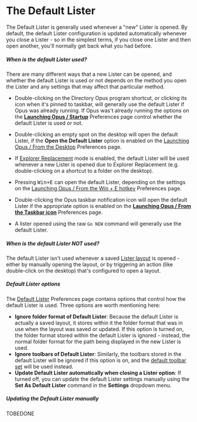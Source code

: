 # The Default Lister

The Default Lister is generally used whenever a "new" Lister is opened. By default, the default Lister configuration is updated automatically whenever you close a Lister - so in the simplest terms, if you close one Lister and then open another, you'll normally get back what you had before.

##### When is the default Lister used?

There are many different ways that a new Lister can be opened, and whether the default Lister is used or not depends on the method you open the Lister and any settings that may affect that particular method.

- Double-clicking on the Directory Opus program shortcut, or clicking its icon when it's pinned to taskbar, will generally use the default Lister if Opus was already running.
  If Opus was't already running the options on the **[Launching Opus / Startup](/Manual/preferences/preferences_categories/launching_opus/launching_opus_on_startup.md)** Preferences page control whether the default Lister is used or not.

- Double-clicking an empty spot on the desktop will open the default Lister, if the **Open the Default Lister** option is enabled on the [Launching Opus / From the Desktop](/Manual/preferences/preferences_categories/launching_opus/launching_opus_from_the_desktop.md) Preferences page.
- If [Explorer Replacement](../explorer_replacement.md) mode is enabled, the default Lister will be used whenever a new Lister is opened due to Explorer Replacement (e.g. double-clicking on a shortcut to a folder on the desktop).
- Pressing <kbd>Win+E</kbd> can open the default Lister, depending on the settings on the [Launching Opus / From the Win + E hotkey](/Manual/preferences/preferences_categories/launching_opus/launching_opus_from_the_win-e_hotkey.md) Preferences page.
- Double-clicking the Opus taskbar notification icon will open the default Lister if the appropriate option is enabled on the **[Launching Opus / From the Taskbar icon](/Manual/preferences/preferences_categories/launching_opus/launching_opus_from_the_taskbar_icon.md)** Preferences page.
- A lister opened using the raw `Go NEW` command will generally use the default Lister.

##### When is the default Lister NOT used?

The default Lister isn't used whenever a saved [Lister layout](layouts/RAEDME.md) is opened - either by manually opening the layout, or by triggering an action (like double-click on the desktop) that's configured to open a layout.

##### Default Lister options

The [Default Lister](/Manual/preferences/preferences_categories/layouts_and_styles/default_lister.md) Preferences page contains options that control how the default Lister is used. Three options are worth mentioning here:

- **Ignore folder format of Default Lister**: Because the default Lister is actually a saved layout, it stores within it the folder format that was in use when the layout was saved or updated. If this option is turned on, the folder format stored within the default Lister is ignored - instead, the normal folder format for the path being displayed in the new Lister is used.
- **Ignore toolbars of Default Lister**: Similarly, the toolbars stored in the default Lister will be ignored if this option is on, and the [default toolbar set](toolbars/the_default_toolbars/RAEDME.md) will be used instead.
- **Update Default Lister automatically when closing a Lister option**: If turned off, you can update the default Lister settings manually using the **Set As Default Lister** command in the **Settings** dropdown menu.

##### Updating the Default Lister manually

TOBEDONE
